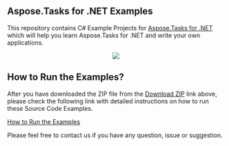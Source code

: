 
## Aspose.Tasks for .NET Examples

This repository contains C# Example Projects for [Aspose.Tasks for .NET](http://www.aspose.com/products/tasks/net) which will help you learn Aspose.Tasks for .NET and write your own applications.


<p align="center">
  <a title="Download Examples ZIP" href="https://github.com/asposetasks/Aspose_Tasks_NET/archive/master.zip">
	<img src="https://raw.github.com/AsposeExamples/java-examples-dashboard/master/images/downloadZip-Button-Large.png" />
  </a>
</p>

## How to Run the Examples?

After you have downloaded the ZIP file from the [Download ZIP](https://github.com/asposetasks/Aspose_Tasks_NET/archive/master.zip) link above, please check the following link with detailed instructions on how to run these Source Code Examples.

[How to Run the Examples](https://docs.aspose.com/display/tasksnet/How+to+Run+the+Examples)

Please feel free to contact us if you have any question, issue or suggestion.



